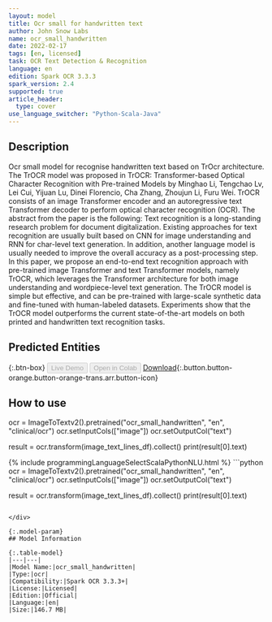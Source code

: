 ```yaml
---
layout: model
title: Оcr small for handwritten text
author: John Snow Labs
name: ocr_small_handwritten
date: 2022-02-17
tags: [en, licensed]
task: OCR Text Detection & Recognition
language: en
edition: Spark OCR 3.3.3
spark_version: 2.4
supported: true
article_header:
  type: cover
use_language_switcher: "Python-Scala-Java"
---
```


## Description

Ocr small model for recognise handwritten text based on TrOcr architecture.
The TrOCR model was proposed in TrOCR: Transformer-based Optical Character Recognition with Pre-trained Models by Minghao Li, Tengchao Lv, Lei Cui, Yijuan Lu, Dinei Florencio, Cha Zhang, Zhoujun Li, Furu Wei. TrOCR consists of an image Transformer encoder and an autoregressive text Transformer decoder to perform optical character recognition (OCR).
The abstract from the paper is the following:  Text recognition is a long-standing research problem for document digitalization. Existing approaches for text recognition are usually built based on CNN for image understanding and RNN for char-level text generation. In addition, another language model is usually needed to improve the overall accuracy as a post-processing step. In this paper, we propose an end-to-end text recognition approach with pre-trained image Transformer and text Transformer models, namely TrOCR, which leverages the Transformer architecture for both image understanding and wordpiece-level text generation. The TrOCR model is simple but effective, and can be pre-trained with large-scale synthetic data and fine-tuned with human-labeled datasets. Experiments show that the TrOCR model outperforms the current state-of-the-art models on both printed and handwritten text recognition tasks.

## Predicted Entities



{:.btn-box}
<button class="button button-orange" disabled>Live Demo</button>
<button class="button button-orange" disabled>Open in Colab</button>
[Download](https://s3.amazonaws.com/auxdata.johnsnowlabs.com/clinical/ocr/ocr_small_handwritten_en_3.3.3_2.4_1645080334390.zip){:.button.button-orange.button-orange-trans.arr.button-icon}

## How to use

ocr = ImageToTextv2().pretrained("ocr_small_handwritten", "en", "clinical/ocr")
ocr.setInputCols(["image"])
ocr.setOutputCol("text")

result = ocr.transform(image_text_lines_df).collect()
print(result[0].text)

<div class="tabs-box" markdown="1">
{% include programmingLanguageSelectScalaPythonNLU.html %}
```python
ocr = ImageToTextv2().pretrained("ocr_small_handwritten", "en", "clinical/ocr")
ocr.setInputCols(["image"])
ocr.setOutputCol("text")

result = ocr.transform(image_text_lines_df).collect()
print(result[0].text)
```

</div>

{:.model-param}
## Model Information

{:.table-model}
|---|---|
|Model Name:|ocr_small_handwritten|
|Type:|ocr|
|Compatibility:|Spark OCR 3.3.3+|
|License:|Licensed|
|Edition:|Official|
|Language:|en|
|Size:|146.7 MB|